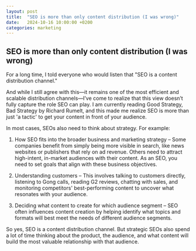 ```yaml
---
layout: post
title:  "SEO is more than only content distribution (I was wrong)"
date:   2024-10-16 10:00:00 +0200
categories: marketing
---
```



## SEO is more than only content distribution (I was wrong)

For a long time, I told everyone who would listen that "SEO is a content distribution channel." 

And while I still agree with this—it remains one of the most efficient and scalable distribution channels—I’ve come to realize that this view doesn’t fully capture the role SEO can play. 
I am currently reading Good Strategy, Bad Strategy by Richard Rumelt, and this made me realize SEO is more than just 'a tactic' to get your content in front of your audience.

In most cases, SEOs also need to think about strategy. For example:

1. How SEO fits into the broader business and marketing strategy – Some companies benefit from simply being more visible in search, like news websites or publishers that rely on ad revenue. Others need to attract high-intent, in-market audiences with their content. As an SEO, you need to set goals that align with these business objectives.
 

2. Understanding customers – This involves talking to customers directly, listening to Gong calls, reading G2 reviews, chatting with sales, and monitoring competitors' best-performing content to uncover what resonates with your audience.

 
3. Deciding what content to create for which audience segment – SEO often influences content creation by helping identify what topics and formats will best meet the needs of different audience segments.

So yes, SEO is a content distribution channel. But strategic SEOs also spend a lot of time thinking about the product, the audience, and what content will build the most valuable relationship with that audience.
